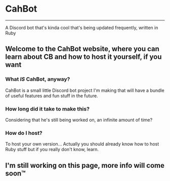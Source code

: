 # CahBot
-----    
<p>A Discord bot that's kinda cool that's being updated frequently, written in Ruby</p>

Welcome to the CahBot website, where you can learn about CB and how to host it yourself, if you want
-----     
### What *IS* CahBot, anyway?
CahBot is a small little Discord bot project I'm making that will have a bundle of useful features and fun stuff in the future.

### How long did it take to make this?
Considering that he's still being worked on, an infinite amount of time?

### How do I host?
To host your own version... Actually you should already know how to host Ruby stuff
but if you really don't know, learn.

## I'm still working on this page, more info will come soon:tm:
